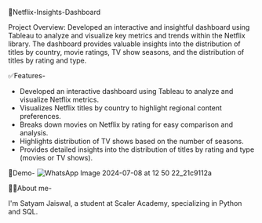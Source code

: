 🤩Netflix-Insights-Dashboard

Project Overview: Developed an interactive and insightful dashboard using Tableau to analyze and visualize key metrics and trends within the Netflix library. The dashboard provides valuable insights into the distribution of titles by country, movie ratings, TV show seasons, and the distribution of titles by rating and type.

✅Features-

- Developed an interactive dashboard using Tableau to analyze and visualize Netflix metrics.
- Visualizes Netflix titles by country to highlight regional content preferences.
- Breaks down movies on Netflix by rating for easy comparison and analysis.
- Highlights distribution of TV shows based on the number of seasons.
- Provides detailed insights into the distribution of titles by rating and type (movies or TV shows).

🐣Demo-
  ![WhatsApp Image 2024-07-08 at 12 50 22_21c9112a](https://github.com/SatyamJaiswal16/Netflix-Insights-Dashboard/assets/174996082/cecf1321-ca03-4be8-8105-cafa511d45ed)

  🧑‍🎓About me-

I'm Satyam Jaiswal, a student at Scaler Academy, specializing in Python and SQL.
